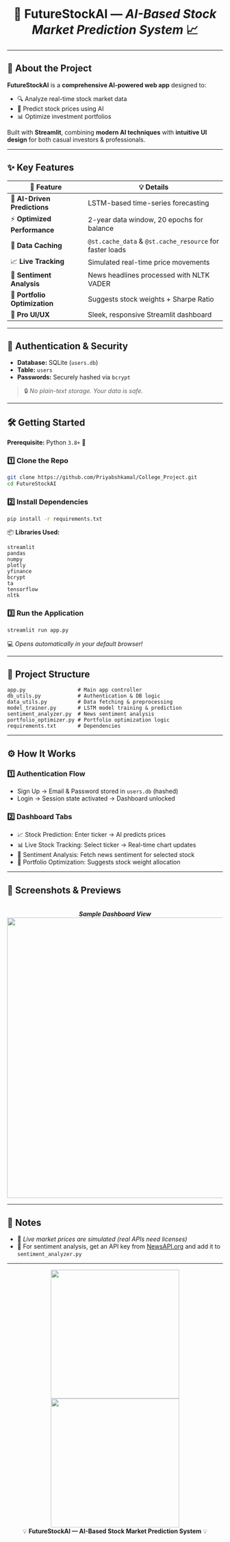 <!-- Banner -->
<p align="center">
</p>

<h1 align="center">🚀 FutureStockAI — <i>AI-Based Stock Market Prediction System</i> 📈</h1>

---

## 🌟 About the Project
**FutureStockAI** is a **comprehensive AI-powered web app** designed to:
- 🔍 Analyze real-time stock market data  
- 🤖 Predict stock prices using AI  
- 📊 Optimize investment portfolios  

Built with **Streamlit**, combining **modern AI techniques** with **intuitive UI design** for both casual investors & professionals.

---

## ✨ Key Features
| 🚀 Feature | 💡 Details |
|------------|------------|
| 🧠 **AI-Driven Predictions** | LSTM-based time-series forecasting |
| ⚡ **Optimized Performance** | 2-year data window, 20 epochs for balance |
| 💾 **Data Caching** | `@st.cache_data` & `@st.cache_resource` for faster loads |
| 📈 **Live Tracking** | Simulated real-time price movements |
| 📰 **Sentiment Analysis** | News headlines processed with NLTK VADER |
| 💼 **Portfolio Optimization** | Suggests stock weights + Sharpe Ratio |
| 🎨 **Pro UI/UX** | Sleek, responsive Streamlit dashboard |

---

## 🔐 Authentication & Security
- **Database:** SQLite (`users.db`)
- **Table:** `users`
- **Passwords:** Securely hashed via `bcrypt`  
> 🔒 *No plain-text storage. Your data is safe.*

---

## 🛠 Getting Started
**Prerequisite:** Python `3.8+` 🐍

### 1️⃣ Clone the Repo
```bash
git clone https://github.com/Priyabshkamal/College_Project.git
cd FutureStockAI
```

### 2️⃣ Install Dependencies
```bash
pip install -r requirements.txt
```
📦 **Libraries Used:**
```
streamlit
pandas
numpy
plotly
yfinance
bcrypt
ta
tensorflow
nltk
```

### 3️⃣ Run the Application
```bash
streamlit run app.py
```
💻 *Opens automatically in your default browser!*

---

## 📂 Project Structure
```plaintext
app.py                 # Main app controller
db_utils.py            # Authentication & DB logic
data_utils.py          # Data fetching & preprocessing
model_trainer.py       # LSTM model training & prediction
sentiment_analyzer.py  # News sentiment analysis
portfolio_optimizer.py # Portfolio optimization logic
requirements.txt       # Dependencies
```

---

## ⚙ How It Works
### 1️⃣ Authentication Flow
- Sign Up → Email & Password stored in `users.db` (hashed)
- Login → Session state activated → Dashboard unlocked

### 2️⃣ Dashboard Tabs
- 📈 Stock Prediction: Enter ticker → AI predicts prices
- 📊 Live Stock Tracking: Select ticker → Real-time chart updates
- 📰 Sentiment Analysis: Fetch news sentiment for selected stock
- 💼 Portfolio Optimization: Suggests stock weight allocation

---

## 📸 Screenshots & Previews
<p align="center">
  <br><i><b>Sample Dashboard View</b></i>
  
  <img width="1097" height="653" alt="image" src="https://github.com/user-attachments/assets/3ed5fe8e-abd4-4456-9e0c-21d8b5f3db09" />
</p>

---

## 📝 Notes
- 📡 *Live market prices are simulated (real APIs need licenses)*  
- 🔑 For sentiment analysis, get an API key from [NewsAPI.org](https://newsapi.org/) and add it to `sentiment_analyzer.py`

---

<p align="center">
   <img src="https://media.giphy.com/media/3o7abB06u9bNzA8lu8/giphy.gif" width="300px"><br>
  <img src="https://media.giphy.com/media/3o7abB06u9bNzA8lu8/giphy.gif" width="300px"><br>
  💡 <b>FutureStockAI — AI-Based Stock Market Prediction System</b> 💡
</p>





